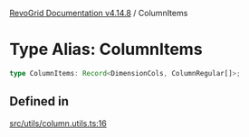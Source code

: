 [RevoGrid Documentation v4.14.8](README.md) / ColumnItems

# Type Alias: ColumnItems

```ts
type ColumnItems: Record<DimensionCols, ColumnRegular[]>;
```

## Defined in

[src/utils/column.utils.ts:16](https://github.com/revolist/revogrid/blob/e548e2f67dd1ccbf7f1e03dfbe23431ad8065184/src/utils/column.utils.ts#L16)

